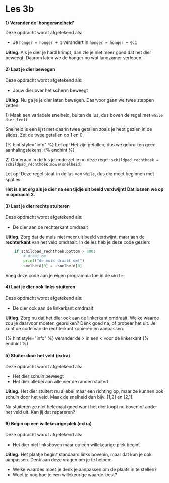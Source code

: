 # Les 3b

**1) Verander de 'hongersnelheid'**

Deze opdracht wordt afgetekend als:

* Je `honger = honger + 1` verandert in `honger = honger + 0.1`

**Uitleg**. Als je dier je hard krimpt, dan zie je niet meer goed dat het dier beweegt. Daarom laten we de honger nu wat langzamer verlopen.

#### &#x32;**) Laat je dier bewegen**

Deze opdracht wordt afgetekend als:

* Jouw dier over het scherm beweegt

**Uitleg.** Nu ga je je dier laten bewegen. Daarvoor gaan we twee stappen zetten.

1\) Maak een variabele snelheid, buiten de lus, dus boven de regel met `while dier_leeft`

Snelheid is een lijst met daarin twee getallen zoals je hebt gezien in de slides. Zet de twee getallen op 1 en 0.&#x20;

{% hint style="info" %}
Let op! Het zijn getallen, dus we gebruiken geen aanhalingstekens.
{% endhint %}

2\)  Onderaan in de lus je code zet je nu deze regel: `schildpad_rechthoek = schildpad_rechthoek.move(snelheid)`

Let op! Deze regel staat in de lus van `while`, dus die moet beginnen met spaties.

**Het is niet erg als je dier na een tijdje uit beeld verdwijnt! Dat lossen we op in opdracht 3.**

#### **3) Laat je dier rechts stuiteren**

Deze opdracht wordt afgetekend als:

* De dier aan de rechterkant omdraait&#x20;

**Uitleg.** Zorg dat de muis niet meer uit beeld verdwijnt, maar aan de **rechterkant** van het veld omdraait. In de les heb je deze code gezien:

```python
    if schildpad_rechthoek.bottom > 800:
        # draai om
        print("de muis draait om!")
        snelheid[0] = -snelheid[0]
```

Voeg deze code aan je eigen programma toe in de `while:`

#### **4) Laat je dier ook links stuiteren**

Deze opdracht wordt afgetekend als:

* De dier ook aan de linkerkant omdraait&#x20;

**Uitleg.** Zorg nu dat het dier ook aan de linkerkant omdraait. Welke waarde zou je daarvoor moeten gebruiken? Denk goed na, of probeer het uit. Je kunt de code van de rechterkant kopieren en aanpassen.

{% hint style="info" %}
verander de > in een < voor de linkerkant
{% endhint %}

#### 5) Stuiter door het veld (extra)

Deze opdracht wordt afgetekend als:

* Het dier schuin beweegt
* Het dier allebei aan alle vier de randen stuitert

**Uitleg.** Het dier stuitert nu allebei maar een richting op, maar ze kunnen ook schuin door het veld. Maak de snelheid dan bijv. \[1,2] en \[2,1].

Nu stuiteren ze niet helemaal goed want het dier loopt nu boven of ander het veld uit. Kan jij dat repareren?

#### 6) Begin op een willekeurige plek (extra)

Deze opdracht wordt afgetekend als:

* Het dier niet linksboven maar op een willekeurige plek begint

**Uitleg.** Het plaatje begint standaard links bovenin, maar dat kun je ook aanpassen. Denk aan deze vragen om je te helpen:

* Welke waardes moet je denk je aanpassen om de plaats in te stellen?
* Weet je nog hoe je een willekeurige waarde kiest?&#x20;
